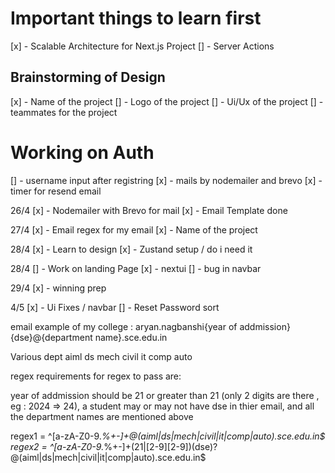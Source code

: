 # Important things to learn first

[x] - Scalable Architecture for Next.js Project
[] - Server Actions

## Brainstorming of Design

[x] - Name of the project
[] - Logo of the project
[] - Ui/Ux of the project
[] - teammates for the project

# Working on Auth

[] - username input after registring
[x] - mails by nodemailer and brevo
[x] - timer for resend email

<!-- Will work on this -->

26/4
[x] - Nodemailer with Brevo for mail
[x] - Email Template done

27/4
[x] - Email regex for my email
[x] - Name of the project

28/4
[x] - Learn to design
[x] - Zustand setup / do i need it

28/4
[] - Work on landing Page
[x] - nextui
[] - bug in navbar

29/4
[x] - winning prep

4/5
[x] - Ui Fixes / navbar
[] - Reset Password sort

email example of my college :
aryan.nagbanshi{year of addmission}{dse}@{department name}.sce.edu.in

Various dept
aiml
ds
mech
civil
it
comp
auto

regex requirements for regex to pass are:

year of addmission should be 21 or greater than 21 (only 2 digits are there , eg : 2024 => 24),
a student may or may not have dse in thier email,
and all the department names are mentioned above

regex1 = ^[a-zA-Z0-9._%+-]+@(aiml|ds|mech|civil|it|comp|auto)\.sce\.edu\.in$
regex2 = ^[a-zA-Z0-9._%+-]+(21|[2-9][2-9])(dse)?@(aiml|ds|mech|civil|it|comp|auto)\.sce\.edu\.in$

